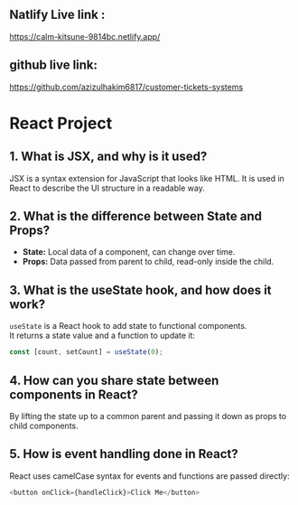 ## Natlify Live link : 
https://calm-kitsune-9814bc.netlify.app/

## github live link: 
https://github.com/azizulhakim6817/customer-tickets-systems

# React Project

## 1. What is JSX, and why is it used?

JSX is a syntax extension for JavaScript that looks like HTML. It is used in React to describe the UI structure in a readable way.

## 2. What is the difference between State and Props?

- **State:** Local data of a component, can change over time.
- **Props:** Data passed from parent to child, read-only inside the child.

## 3. What is the useState hook, and how does it work?

`useState` is a React hook to add state to functional components.  
It returns a state value and a function to update it:

```js
const [count, setCount] = useState(0);
```

## 4. How can you share state between components in React?
By lifting the state up to a common parent and passing it down as props to child components.

## 5. How is event handling done in React?
React uses camelCase syntax for events and functions are passed directly:
```js
<button onClick={handleClick}>Click Me</button>
```
